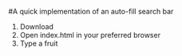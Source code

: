 #A quick implementation of an auto-fill search bar

1. Download
2. Open index.html in your preferred browser
3. Type a fruit
